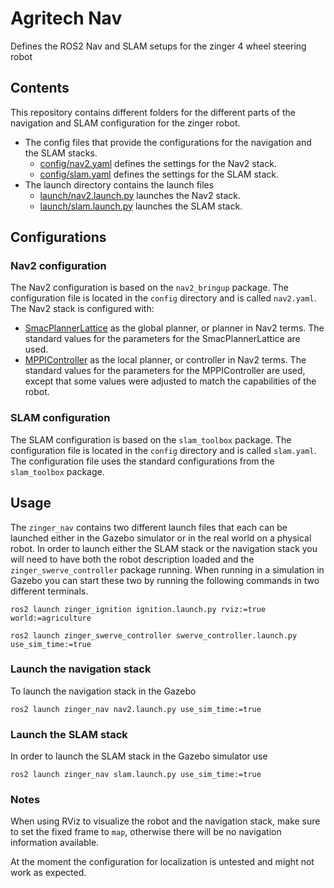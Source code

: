 # Agritech Nav

Defines the ROS2 Nav and SLAM setups for the zinger 4 wheel steering robot

## Contents

This repository contains different folders for the different parts of the navigation and SLAM configuration
for the zinger robot.

* The config files that provide the configurations for the navigation and the SLAM stacks.
  * [config/nav2.yaml](config/nav2.yaml) defines the settings for the Nav2 stack.
  * [config/slam.yaml](config/slam.yaml) defines the settings for the SLAM stack.
* The launch directory contains the launch files
  * [launch/nav2.launch.py](launch/nav2.launch.py) launches the Nav2 stack.
  * [launch/slam.launch.py](launch/slam.launch.py) launches the SLAM stack.

## Configurations

### Nav2 configuration

The Nav2 configuration is based on the `nav2_bringup` package. The configuration file is located in
the `config` directory and is called `nav2.yaml`. The Nav2 stack is configured with:

* [SmacPlannerLattice](https://navigation.ros.org/configuration/packages/smac/configuring-smac-lattice.html)
  as the global planner, or planner in Nav2 terms. The standard values for the parameters for the
  SmacPlannerLattice are used.
* [MPPIController](https://navigation.ros.org/configuration/packages/configuring-mppic.html) as the
  local planner, or controller in Nav2 terms. The standard values for the parameters for the
  MPPIController are used, except that some values were adjusted to match the capabilities of the robot.

### SLAM configuration

The SLAM configuration is based on the `slam_toolbox` package. The configuration file is located in
the `config` directory and is called `slam.yaml`. The configuration file uses the standard configurations
from the `slam_toolbox` package.

## Usage

The `zinger_nav` contains two different launch files that each can be launched either in the Gazebo
simulator or in the real world on a physical robot. In order to launch either the SLAM stack or the
navigation stack you will need to have both the robot description loaded and the `zinger_swerve_controller`
package running. When running in a simulation in Gazebo you can start these two by running the following
commands in two different terminals.

    ros2 launch zinger_ignition ignition.launch.py rviz:=true world:=agriculture

    ros2 launch zinger_swerve_controller swerve_controller.launch.py use_sim_time:=true

### Launch the navigation stack

To launch the navigation stack in the Gazebo

    ros2 launch zinger_nav nav2.launch.py use_sim_time:=true

### Launch the SLAM stack

In order to launch the SLAM stack in the Gazebo simulator use

    ros2 launch zinger_nav slam.launch.py use_sim_time:=true

### Notes

When using RViz to visualize the robot and the navigation stack, make sure to set the fixed frame to
`map`, otherwise there will be no navigation information available.

At the moment the configuration for localization is untested and might not work as expected.
